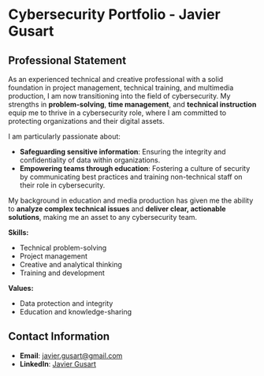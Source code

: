 # Cybersecurity Portfolio - Javier Gusart

## Professional Statement

As an experienced technical and creative professional with a solid foundation in project management, technical training, and multimedia production, I am now transitioning into the field of cybersecurity. My strengths in **problem-solving**, **time management**, and **technical instruction** equip me to thrive in a cybersecurity role, where I am committed to protecting organizations and their digital assets.

I am particularly passionate about:
- **Safeguarding sensitive information**: Ensuring the integrity and confidentiality of data within organizations.
- **Empowering teams through education**: Fostering a culture of security by communicating best practices and training non-technical staff on their role in cybersecurity.

My background in education and media production has given me the ability to **analyze complex technical issues** and **deliver clear, actionable solutions**, making me an asset to any cybersecurity team.

**Skills:**
- Technical problem-solving
- Project management
- Creative and analytical thinking
- Training and development

**Values:**
- Data protection and integrity
- Education and knowledge-sharing

## Contact Information

- **Email**: javier.gusart@gmail.com
- **LinkedIn**: [Javier Gusart](https://www.linkedin.com/in/javiergusart)
